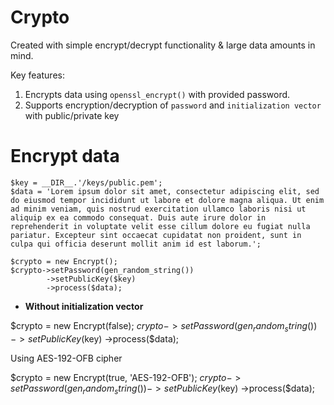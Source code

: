 # Crypto
Created with simple encrypt/decrypt functionality & large data amounts in mind.

Key features:

1. Encrypts data using `openssl_encrypt()` with provided password.
2. Supports encryption/decryption of `password` and `initialization vector` with public/private key

# Encrypt data

```console
$key = __DIR__.'/keys/public.pem';
$data = 'Lorem ipsum dolor sit amet, consectetur adipiscing elit, sed do eiusmod tempor incididunt ut labore et dolore magna aliqua. Ut enim ad minim veniam, quis nostrud exercitation ullamco laboris nisi ut aliquip ex ea commodo consequat. Duis aute irure dolor in reprehenderit in voluptate velit esse cillum dolore eu fugiat nulla pariatur. Excepteur sint occaecat cupidatat non proident, sunt in culpa qui officia deserunt mollit anim id est laborum.';

$crypto = new Encrypt();
$crypto->setPassword(gen_random_string())
        ->setPublicKey($key)
        ->process($data);
```

* **Without initialization vector**

$crypto = new Encrypt(false);
$crypto->setPassword(gen_random_string())
        ->setPublicKey($key)
        ->process($data);

Using AES-192-OFB cipher

$crypto = new Encrypt(true, 'AES-192-OFB');
$crypto->setPassword(gen_random_string())
        ->setPublicKey($key)
        ->process($data);